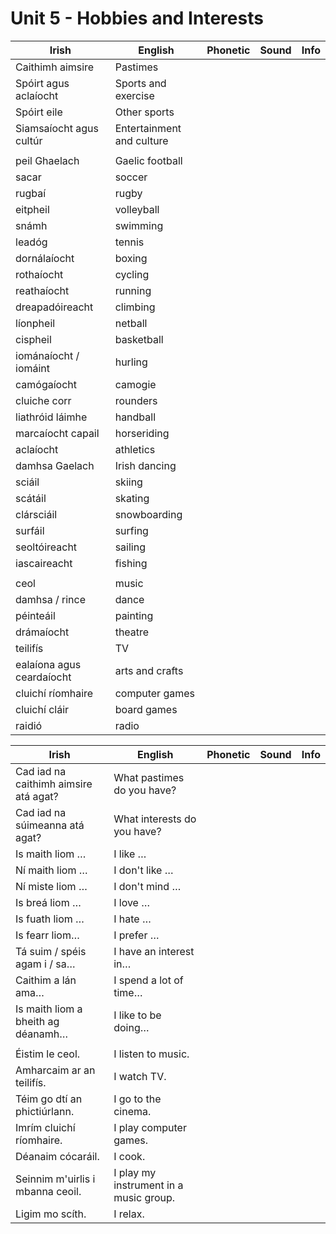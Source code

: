 # Unit 5 - Hobbies and Interests

|Irish|English|Phonetic|Sound|Info|
|------|-------|--------|-----|----|
|Caithimh aimsire|Pastimes
|Spóirt agus aclaíocht|Sports and exercise
|Spóirt eile|Other sports
|Siamsaíocht agus cultúr|Entertainment and culture
||
|peil Ghaelach|Gaelic football
|sacar|soccer
|rugbaí|rugby
|eitpheil|volleyball
|snámh|swimming
|leadóg|tennis
|dornálaíocht|boxing
|rothaíocht|cycling
|reathaíocht|running
|dreapadóireacht|climbing
|líonpheil|netball
|cispheil|basketball
|iománaíocht / iomáint|hurling
|camógaíocht|camogie
|cluiche corr|rounders
|liathróid láimhe|handball
|marcaíocht capail|horseriding
|aclaíocht|athletics
|damhsa Gaelach|Irish dancing
|sciáil|skiing
|scátáil|skating
|clársciáil|snowboarding
|surfáil|surfing
|seoltóireacht|sailing
|iascaireacht|fishing
||
|ceol|music
|damhsa / rince|dance
|péinteáil|painting
|drámaíocht|theatre
|teilifís|TV
|ealaíona agus ceardaíocht|arts and crafts
|cluichí ríomhaire|computer games
|cluichí cláir|board games
|raidió|radio

|Irish|English|Phonetic|Sound|Info|
|------|-------|--------|-----|----|
|Cad iad na caithimh aimsire atá agat?|What pastimes do you have?
|Cad iad na súimeanna atá agat?|What interests do you have?
|Is maith liom …|I like …
|Ní maith liom …|I don't like …
|Ní miste liom …|I don't mind …
|Is breá liom …|I love …
|Is fuath liom …|I hate …
|Is fearr liom…|I prefer …
|Tá suim / spéis agam i / sa…|I have an interest in…
|Caithim a lán ama…|I spend a lot of time…
|Is maith liom a bheith ag déanamh…|I like to be doing…
||
|Éistim le ceol.|I listen to music.
|Amharcaim ar an teilifís.|I watch TV.
|Téim go dtí an phictiúrlann.|I go to the cinema.
|Imrím cluichí ríomhaire.|I play computer games.
|Déanaim cócaráil.|I cook.
|Seinnim m'uirlis i mbanna ceoil.|I play my instrument in a music group.
|Ligim mo scíth.|I relax.































